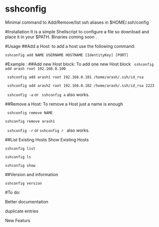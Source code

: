 # sshconfig
Minimal command to Add/Remove/list ssh aliases in $HOME/.ssh/config

#Installation
It is a simple Shellscript to configure a file so download and place it in your $PATH. 
Binaries coming soon .

#Usage
##Add a Host:
to add a host use the following command:

``` sshconfig add NAME USERNAME HOSTNAME [IdentityKey] [PORT] ```


#Example : 
##Add new Host block:
To add one new Host block
``` sshconfig add arash root 192.168.0.100```

``` sshconfig add arash1 root 192.168.0.101 /home/arash/.ssh/id_rsa```

``` sshconfig add arash2 root 192.168.0.102 /home/arash/.ssh/id_rsa 2223```

``` sshconfig -a``` or ``` sshconfig a``` also works.

##Remove a Host:
To remove a Host just a name is enough

``` sshconfig remove NAME```

``` sshconfig remove arash1 ```

``` sshconfig -r``` or ```sshconfig r ``` also works.

##List Existing Hosts 
Show Existing Hosts 

```sshconfig list```

```sshconfig ls```

```sshconfig show```

##Version and information 

```sshconfig version```


#To do:

Better documentation

duplicate entries

New Featurs 
